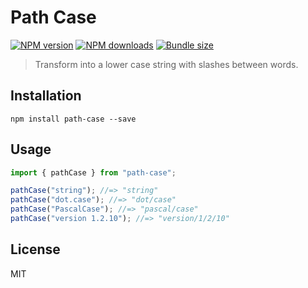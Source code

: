# Path Case

[![NPM version][npm-image]][npm-url]
[![NPM downloads][downloads-image]][downloads-url]
[![Bundle size][bundlephobia-image]][bundlephobia-url]

> Transform into a lower case string with slashes between words.

## Installation

```
npm install path-case --save
```

## Usage

```js
import { pathCase } from "path-case";

pathCase("string"); //=> "string"
pathCase("dot.case"); //=> "dot/case"
pathCase("PascalCase"); //=> "pascal/case"
pathCase("version 1.2.10"); //=> "version/1/2/10"
```

## License

MIT

[npm-image]: https://img.shields.io/npm/v/path-case.svg?style=flat
[npm-url]: https://npmjs.org/package/path-case
[downloads-image]: https://img.shields.io/npm/dm/path-case.svg?style=flat
[downloads-url]: https://npmjs.org/package/path-case
[bundlephobia-image]: https://img.shields.io/bundlephobia/minzip/path-case.svg
[bundlephobia-url]: https://bundlephobia.com/result?p=path-case
